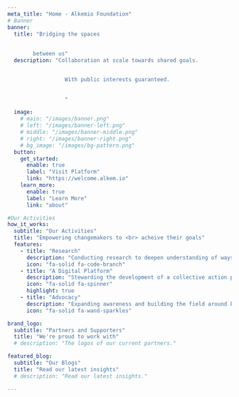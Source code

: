 ```yaml
---
meta_title: "Home - Alkemio Foundation"
# Banner
banner:
  title: "Bridging the spaces 
  
        
        between us"
  description: "Collaboration at scale towards shared goals.  


                  With public interests guaranteed.
                  
                  
                  "

  image:
    # main: "/images/banner.png"
    # left: "/images/banner-left.png"
    # middle: "/images/banner-middle.png"
    # right: "/images/banner-right.png"
    # bg_image: "/images/bg-pattern.png"
  button:
    get_started:
      enable: true
      label: "Visit Platform"
      link: "https://welcome.alkem.io"
    learn_more:
      enable: true
      label: "Learn More"
      link: "about"

#Our Activities
how_it_works:
  subtitle: "Our Activities"
  title: "Empowering changemakers to <br> acheive their goals"
  features:
    - title: "Research"
      description: "Conducting research to deepen understanding of ways of collaborating towards shared goals, at scale"
      icon: "fa-solid fa-code-branch" 
    - title: "A Digital Platform"
      description: "Stewarding the development of a collective action platform which puts public interests first"
      icon: "fa-solid fa-spinner" 
      highlight: true
    - title: "Advocacy"
      description: "Expanding awareness and building the field around key enablers of collective action"
      icon: "fa-solid fa-wand-sparkles" 

brand_logo:
  subtitle: "Partners and Supporters"
  title: "We're proud to work with"
  # description: "The logos of our current partners."

featured_blog:
  subtitle: "Our Blogs"
  title: "Read our latest insights"
  # description: "Read our latest insights."

---
```

